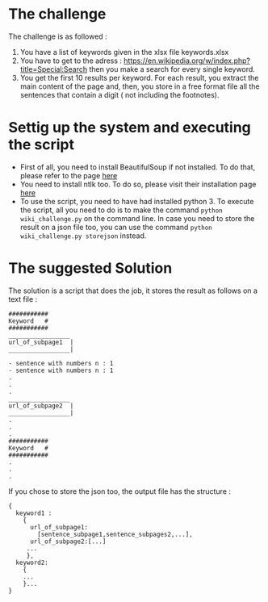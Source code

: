 # The challenge 
The challenge is as followed  : 
1. You have a list of keywords given in the xlsx file keywords.xlsx
2. You have to get to the adress : https://en.wikipedia.org/w/index.php?title=Special:Search 
then you make a search for every single keyword.
3. You get the first 10 results per keyword. 
For each result, you extract the main content of the page and, then, you store in a free format file all the sentences that contain a digit  ( not including the footnotes).
# Settig up the system and executing the script 
- First of all, you need to install BeautifulSoup if not installed. To do that, please refer to the page [here](https://www.crummy.com/software/BeautifulSoup/bs4/doc/#installing-beautiful-soup)
- You need to install ntlk too. To do so, please visit their installation page [here](https://www.nltk.org/install.html)
- To use the script, you need to have had installed python 3. To execute the script, all you need to do is to make the command `python wiki_challenge.py` on the command line. In case you need to store the result on a json file too, you can use the command `python wiki_challenge.py storejson` instead.


# The suggested Solution
The solution is a script that does the job, it stores the result as follows on a text file : 
```
###########
Keyword   #
###########
_________________
url_of_subpage1  |
_________________|

- sentence with numbers n : 1
- sentence with numbers n : 1
.
.
.
_________________
url_of_subpage2  |
_________________|
.
.
.
###########
Keyword   #
###########
.
.
.

```
If you chose to store the json too, the output file has the structure : 
```
{
  keyword1 :
    {
      url_of_subpage1:
        [sentence_subpage1,sentence_subpages2,...], 
      url_of_subpage2:[...]
     ...
     },
  keyword2: 
    {
    ...
    }...
}

```

